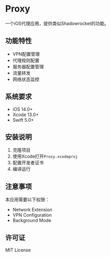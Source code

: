 # Proxy

一个iOS代理应用，提供类似Shadowrocket的功能。

## 功能特性

- VPN配置管理
- 代理规则配置
- 服务器配置管理
- 流量转发
- 网络状态监控

## 系统要求

- iOS 14.0+
- Xcode 13.0+
- Swift 5.0+

## 安装说明

1. 克隆项目
2. 使用Xcode打开`Proxy.xcodeproj`
3. 配置开发者证书
4. 编译运行

## 注意事项

本应用需要以下权限：
- Network Extension
- VPN Configuration
- Background Mode

## 许可证

MIT License 
